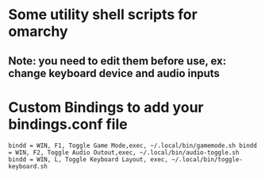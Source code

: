 # Some utility shell scripts for omarchy 
## Note: you need to edit them before use, ex: change keyboard device and audio inputs

# Custom Bindings to add your bindings.conf file
``
bindd = WIN, F1, Toggle Game Mode,exec, ~/.local/bin/gamemode.sh
bindd = WIN, F2, Toggle Audio Outout,exec, ~/.local/bin/audio-toggle.sh
bindd = WIN, L, Toggle Keyboard Layout, exec, ~/.local/bin/toggle-keyboard.sh
``
